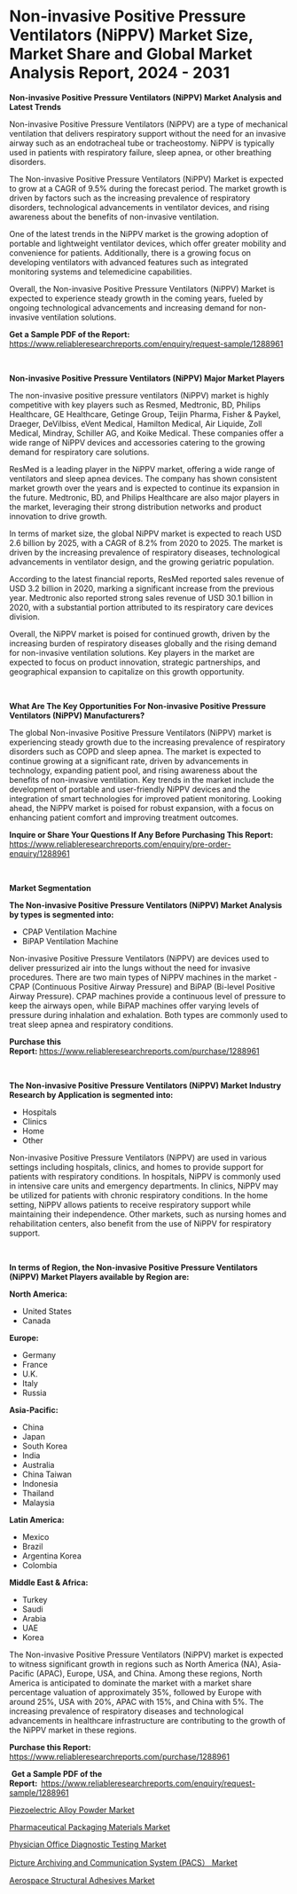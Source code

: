 <p><h1>Non-invasive Positive Pressure Ventilators (NiPPV) Market Size, Market Share and Global Market Analysis Report, 2024 - 2031</h1></p><p><strong>Non-invasive Positive Pressure Ventilators (NiPPV) Market Analysis and Latest Trends</strong></p>
<p><p>Non-invasive Positive Pressure Ventilators (NiPPV) are a type of mechanical ventilation that delivers respiratory support without the need for an invasive airway such as an endotracheal tube or tracheostomy. NiPPV is typically used in patients with respiratory failure, sleep apnea, or other breathing disorders.</p><p>The Non-invasive Positive Pressure Ventilators (NiPPV) Market is expected to grow at a CAGR of 9.5% during the forecast period. The market growth is driven by factors such as the increasing prevalence of respiratory disorders, technological advancements in ventilator devices, and rising awareness about the benefits of non-invasive ventilation.</p><p>One of the latest trends in the NiPPV market is the growing adoption of portable and lightweight ventilator devices, which offer greater mobility and convenience for patients. Additionally, there is a growing focus on developing ventilators with advanced features such as integrated monitoring systems and telemedicine capabilities.</p><p>Overall, the Non-invasive Positive Pressure Ventilators (NiPPV) Market is expected to experience steady growth in the coming years, fueled by ongoing technological advancements and increasing demand for non-invasive ventilation solutions.</p></p>
<p><strong>Get a Sample PDF of the Report:&nbsp;</strong> <a href="https://www.reliableresearchreports.com/enquiry/request-sample/1288961">https://www.reliableresearchreports.com/enquiry/request-sample/1288961</a></p>
<p>&nbsp;</p>
<p><strong>Non-invasive Positive Pressure Ventilators (NiPPV) Major Market Players</strong></p>
<p><p>The non-invasive positive pressure ventilators (NiPPV) market is highly competitive with key players such as Resmed, Medtronic, BD, Philips Healthcare, GE Healthcare, Getinge Group, Teijin Pharma, Fisher & Paykel, Draeger, DeVilbiss, eVent Medical, Hamilton Medical, Air Liquide, Zoll Medical, Mindray, Schiller AG, and Koike Medical. These companies offer a wide range of NiPPV devices and accessories catering to the growing demand for respiratory care solutions.</p><p>ResMed is a leading player in the NiPPV market, offering a wide range of ventilators and sleep apnea devices. The company has shown consistent market growth over the years and is expected to continue its expansion in the future. Medtronic, BD, and Philips Healthcare are also major players in the market, leveraging their strong distribution networks and product innovation to drive growth.</p><p>In terms of market size, the global NiPPV market is expected to reach USD 2.6 billion by 2025, with a CAGR of 8.2% from 2020 to 2025. The market is driven by the increasing prevalence of respiratory diseases, technological advancements in ventilator design, and the growing geriatric population.</p><p>According to the latest financial reports, ResMed reported sales revenue of USD 3.2 billion in 2020, marking a significant increase from the previous year. Medtronic also reported strong sales revenue of USD 30.1 billion in 2020, with a substantial portion attributed to its respiratory care devices division.</p><p>Overall, the NiPPV market is poised for continued growth, driven by the increasing burden of respiratory diseases globally and the rising demand for non-invasive ventilation solutions. Key players in the market are expected to focus on product innovation, strategic partnerships, and geographical expansion to capitalize on this growth opportunity.</p></p>
<p>&nbsp;</p>
<p><strong>What Are The Key Opportunities For Non-invasive Positive Pressure Ventilators (NiPPV) Manufacturers?</strong></p>
<p><p>The global Non-invasive Positive Pressure Ventilators (NiPPV) market is experiencing steady growth due to the increasing prevalence of respiratory disorders such as COPD and sleep apnea. The market is expected to continue growing at a significant rate, driven by advancements in technology, expanding patient pool, and rising awareness about the benefits of non-invasive ventilation. Key trends in the market include the development of portable and user-friendly NiPPV devices and the integration of smart technologies for improved patient monitoring. Looking ahead, the NiPPV market is poised for robust expansion, with a focus on enhancing patient comfort and improving treatment outcomes.</p></p>
<p><strong>Inquire or Share Your Questions If Any Before Purchasing This Report:</strong> <a href="https://www.reliableresearchreports.com/enquiry/pre-order-enquiry/1288961">https://www.reliableresearchreports.com/enquiry/pre-order-enquiry/1288961</a></p>
<p>&nbsp;</p>
<p><strong>Market Segmentation</strong></p>
<p><strong>The Non-invasive Positive Pressure Ventilators (NiPPV) Market Analysis by types is segmented into:</strong></p>
<p><ul><li>CPAP Ventilation Machine</li><li>BiPAP Ventilation Machine</li></ul></p>
<p><p>Non-invasive Positive Pressure Ventilators (NiPPV) are devices used to deliver pressurized air into the lungs without the need for invasive procedures. There are two main types of NiPPV machines in the market - CPAP (Continuous Positive Airway Pressure) and BiPAP (Bi-level Positive Airway Pressure). CPAP machines provide a continuous level of pressure to keep the airways open, while BiPAP machines offer varying levels of pressure during inhalation and exhalation. Both types are commonly used to treat sleep apnea and respiratory conditions.</p></p>
<p><strong>Purchase this Report:&nbsp;</strong><a href="https://www.reliableresearchreports.com/purchase/1288961">https://www.reliableresearchreports.com/purchase/1288961</a></p>
<p>&nbsp;</p>
<p><strong>The Non-invasive Positive Pressure Ventilators (NiPPV) Market Industry Research by Application is segmented into:</strong></p>
<p><ul><li>Hospitals</li><li>Clinics</li><li>Home</li><li>Other</li></ul></p>
<p><p>Non-invasive Positive Pressure Ventilators (NiPPV) are used in various settings including hospitals, clinics, and homes to provide support for patients with respiratory conditions. In hospitals, NiPPV is commonly used in intensive care units and emergency departments. In clinics, NiPPV may be utilized for patients with chronic respiratory conditions. In the home setting, NiPPV allows patients to receive respiratory support while maintaining their independence. Other markets, such as nursing homes and rehabilitation centers, also benefit from the use of NiPPV for respiratory support.</p></p>
<p>&nbsp;</p>
<p><strong>In terms of Region, the Non-invasive Positive Pressure Ventilators (NiPPV) Market Players available by Region are:</strong></p>
<p>
    <p> <strong> North America: </strong>
        <ul>
            <li>United States</li>
            <li>Canada</li>
        </ul>
        </p> 
    <p> <strong> Europe: </strong>
        <ul>
            <li>Germany</li>
            <li>France</li>
            <li>U.K.</li>
            <li>Italy</li>
            <li>Russia</li>
        </ul>
        </p> 
    <p> <strong> Asia-Pacific: </strong>
        <ul>
            <li>China</li>
            <li>Japan</li>
            <li>South Korea</li>
            <li>India</li>
            <li>Australia</li>
            <li>China Taiwan</li>
            <li>Indonesia</li>
            <li>Thailand</li>
            <li>Malaysia</li>
        </ul>
        </p> 
    <p> <strong> Latin America: </strong>
        <ul>
            <li>Mexico</li>
            <li>Brazil</li>
            <li>Argentina Korea</li>
            <li>Colombia</li>
        </ul>
        </p> 
    <p> <strong> Middle East & Africa: </strong>
        <ul>
            <li>Turkey</li>
            <li>Saudi</li>
            <li>Arabia</li>
            <li>UAE</li>
            <li>Korea</li>
        </ul>
    </p>
    </p>
<p><p>The Non-invasive Positive Pressure Ventilators (NiPPV) market is expected to witness significant growth in regions such as North America (NA), Asia-Pacific (APAC), Europe, USA, and China. Among these regions, North America is anticipated to dominate the market with a market share percentage valuation of approximately 35%, followed by Europe with around 25%, USA with 20%, APAC with 15%, and China with 5%. The increasing prevalence of respiratory diseases and technological advancements in healthcare infrastructure are contributing to the growth of the NiPPV market in these regions.</p></p>
<p><strong>Purchase this Report: </strong><a href="https://www.reliableresearchreports.com/purchase/1288961">https://www.reliableresearchreports.com/purchase/1288961</a></p>
<p>&nbsp;<strong>Get a Sample PDF of the Report:&nbsp;&nbsp;</strong><a href="https://www.reliableresearchreports.com/enquiry/request-sample/1288961">https://www.reliableresearchreports.com/enquiry/request-sample/1288961</a></p>
<p><strong></strong></p>
<p><p><a href="https://natural-crush-b99.notion.site/Piezoelectric-Alloy-Powder-Market-Size-Share-Trends-Analysis-Report-By-Material-By-Type-By-End--d62e4460b0c2413eaf32d563cf1cf7e8">Piezoelectric Alloy Powder Market</a></p><p><a href="https://view.publitas.com/reportprime-1/pharmaceutical-packaging-materials-market-size-share-trends-analysis-report-by-material-by-type-by-end-user-by-region-and-segment-forecasts-2024-2031/">Pharmaceutical Packaging Materials Market</a></p><p><a href="https://gamy-alyssum-396.notion.site/Physician-Office-Diagnostic-Testing-Market-Research-Report-Forecasted-for-Period-from-2024-2031-b-c991fbdf75da481a8249fb56636ec328">Physician Office Diagnostic Testing Market</a></p><p><a href="https://boundless-drawbridge-702.notion.site/Picture-Archiving-and-Communication-System-PACS-Market-Share-Market-New-Trends-Analysis-Report-B-d03d9b45f8a94d5999cb7c35136a74dd">Picture Archiving and Communication System (PACS） Market</a></p><p><a href="https://view.publitas.com/reportprime-1/aerospace-structural-adhesives-market-size-and-growth-market-segmentation-regional-and-country-breakdowns-and-market-trends-for-period-from-2024-2031/">Aerospace Structural Adhesives Market</a></p></p>